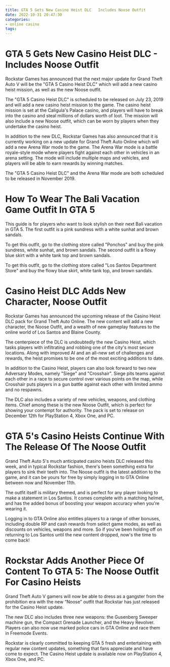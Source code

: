 ```yaml
---
title: GTA 5 Gets New Casino Heist DLC   Includes Noose Outfit
date: 2022-10-31 20:47:30
categories:
- online casino
tags:
---
```



#  GTA 5 Gets New Casino Heist DLC - Includes Noose Outfit

Rockstar Games has announced that the next major update for Grand Theft Auto V will be the "GTA 5 Casino Heist DLC" which will add a new casino heist mission, as well as the new Noose outfit.

The "GTA 5 Casino Heist DLC" is scheduled to be released on July 23, 2019 and will add a new casino heist mission to the game. The casino heist mission is set at the Caligula's Palace casino, and players will have to break into the casino and steal millions of dollars worth of loot. The mission will also include a new Noose outfit, which can be worn by players when they undertake the casino heist.

In addition to the new DLC, Rockstar Games has also announced that it is currently working on a new update for Grand Theft Auto Online which will add a new Arena War mode to the game. The Arena War mode is a battle royale-style mode where players fight against each other in vehicles in an arena setting. The mode will include multiple maps and vehicles, and players will be able to earn rewards by winning matches.

The "GTA 5 Casino Heist DLC" and the Arena War mode are both scheduled to be released in November 2019.

#  How To Wear The Bali Vacation Game Outfit In GTA 5

This guide is for players who want to look stylish on their next Bali vacation in GTA 5. The first outfit is a pink sundress with a white sunhat and brown sandals.

To get this outfit, go to the clothing store called "Ponchos" and buy the pink sundress, white sunhat, and brown sandals. The second outfit is a flowy blue skirt with a white tank top and brown sandals.

To get this outfit, go to the clothing store called "Los Santos Department Store" and buy the flowy blue skirt, white tank top, and brown sandals.

#  Casino Heist DLC Adds New Character, Noose Outfit

Rockstar Games has announced the upcoming release of the Casino Heist DLC pack for Grand Theft Auto Online. The new content will add a new character, the Noose Outfit, and a wealth of new gameplay features to the online world of Los Santos and Blaine County.

The centerpiece of the DLC is undoubtedly the new Casino Heist, which tasks players with infiltrating and robbing one of the city's most secure locations. Along with improved AI and an all-new set of challenges and rewards, the heist promises to be one of the most exciting additions to date.

In addition to the Casino Heist, players can also look forward to two new Adversary Modes, namely "Siege" and "Crosshair". Siege pits teams against each other in a race to secure control over various points on the map, while Crosshair puts players in a gun battle against each other with limited ammo and no respawns.

The DLC also includes a variety of new vehicles, weapons, and clothing items. Chief among these is the new Noose Outfit, which is perfect for showing your contempt for authority. The pack is set to release on December 12th for PlayStation 4, Xbox One, and PC.

#  GTA 5's Casino Heists Continue With The Release Of The Noose Outfit 

Grand Theft Auto 5's much anticipated casino heists DLC released this week, and in typical Rockstar fashion, there's been something extra for players to sink their teeth into. The Noose outfit is the latest addition to the game, and it can be yours for free by simply logging in to GTA Online between now and November 11th.

The outfit itself is military themed, and is perfect for any player looking to make a statement in Los Santos. It comes complete with a matching helmet, and has the added bonus of boosting your weapon accuracy when you're wearing it.

Logging in to GTA Online also entitles players to a range of other bonuses, including double RP and cash rewards from select game modes, as well as discounts on vehicles, weapons and more. So if you've been holding off on returning to Los Santos until the new content dropped, now's the time to come back!

#  Rockstar Adds Another Piece Of Content To GTA 5: The Noose Outfit For Casino Heists

Grand Theft Auto V gamers will now be able to dress as a gangster from the prohibition era with the new “Noose” outfit that Rockstar has just released for the Casino Heist update.

The new DLC also includes three new weapons: the Gusenberg Sweeper machine gun, the Compact Grenade Launcher, and the Heavy Revolver. Players can also now use marked police cars in GTA Online and race them in Freemode Events.

Rockstar is clearly committed to keeping GTA 5 fresh and entertaining with regular new content updates, something that fans appreciate and have come to expect. The Casino Heist update is available now on PlayStation 4, Xbox One, and PC.